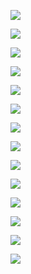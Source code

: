 ![](http://kfcoding-static.oss-cn-hangzhou.aliyuncs.com/gitcourse-DaSE_lab/course1/%E5%B9%BB%E7%81%AF%E7%89%8741.JPG)

![](http://kfcoding-static.oss-cn-hangzhou.aliyuncs.com/gitcourse-DaSE_lab/course1/%E5%B9%BB%E7%81%AF%E7%89%8742.JPG)

![](http://kfcoding-static.oss-cn-hangzhou.aliyuncs.com/gitcourse-DaSE_lab/course1/%E5%B9%BB%E7%81%AF%E7%89%8743.JPG)

![](http://kfcoding-static.oss-cn-hangzhou.aliyuncs.com/gitcourse-DaSE_lab/course1/%E5%B9%BB%E7%81%AF%E7%89%8744.JPG)

![](http://kfcoding-static.oss-cn-hangzhou.aliyuncs.com/gitcourse-DaSE_lab/course1/%E5%B9%BB%E7%81%AF%E7%89%8745.JPG)

![](http://kfcoding-static.oss-cn-hangzhou.aliyuncs.com/gitcourse-DaSE_lab/course1/%E5%B9%BB%E7%81%AF%E7%89%8746.JPG)

![](http://kfcoding-static.oss-cn-hangzhou.aliyuncs.com/gitcourse-DaSE_lab/course1/%E5%B9%BB%E7%81%AF%E7%89%8747.JPG)

![](http://kfcoding-static.oss-cn-hangzhou.aliyuncs.com/gitcourse-DaSE_lab/course1/%E5%B9%BB%E7%81%AF%E7%89%8748.JPG)

![](http://kfcoding-static.oss-cn-hangzhou.aliyuncs.com/gitcourse-DaSE_lab/course1/%E5%B9%BB%E7%81%AF%E7%89%8749.JPG)

![](http://kfcoding-static.oss-cn-hangzhou.aliyuncs.com/gitcourse-DaSE_lab/course1/%E5%B9%BB%E7%81%AF%E7%89%8750.JPG)

![](http://kfcoding-static.oss-cn-hangzhou.aliyuncs.com/gitcourse-DaSE_lab/course1/%E5%B9%BB%E7%81%AF%E7%89%8751.JPG)

![](http://kfcoding-static.oss-cn-hangzhou.aliyuncs.com/gitcourse-DaSE_lab/course1/%E5%B9%BB%E7%81%AF%E7%89%8752.JPG)

![](http://kfcoding-static.oss-cn-hangzhou.aliyuncs.com/gitcourse-DaSE_lab/course1/%E5%B9%BB%E7%81%AF%E7%89%8753.JPG)

![](http://kfcoding-static.oss-cn-hangzhou.aliyuncs.com/gitcourse-DaSE_lab/course1/%E5%B9%BB%E7%81%AF%E7%89%8754.JPG)